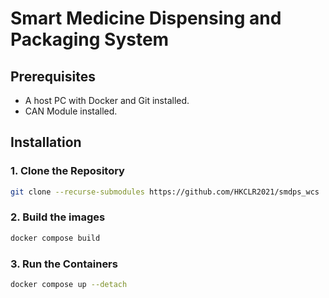 # Smart Medicine Dispensing and Packaging System

## Prerequisites

* A host PC with Docker and Git installed.
* CAN Module installed.

## Installation

### 1. Clone the Repository

```bash
git clone --recurse-submodules https://github.com/HKCLR2021/smdps_wcs
```

### 2. Build the images

```bash
docker compose build
```

### 3. Run the Containers

```bash
docker compose up --detach
```
